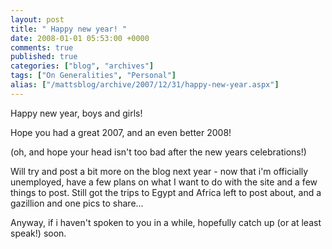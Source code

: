 ```yaml
---
layout: post
title: " Happy new year! "
date: 2008-01-01 05:53:00 +0000
comments: true
published: true
categories: ["blog", "archives"]
tags: ["On Generalities", "Personal"]
alias: ["/mattsblog/archive/2007/12/31/happy-new-year.aspx"]
---
```

<!-- more -->

<p>Happy new year, boys and girls! <br></p><p>Hope you had a great 2007, and an even better 2008!</p><p>(oh, and hope your head isn't too bad after the new years celebrations!)&nbsp;</p><p>Will try and post a bit more on the blog next year - now that i'm officially unemployed, have a few plans on what I want to do with the site and a few things to post. Still got the trips to Egypt and Africa left to post about, and a gazillion and one pics to share...<br></p><p>Anyway, if i haven't spoken to you in a while, hopefully catch up (or at least speak!) soon.<br></p>
